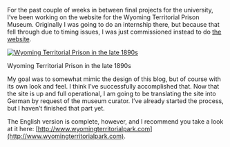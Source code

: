 For the past couple of weeks in between final projects for the university, I’ve been working on the website for the Wyoming Territorial Prison Museum. Originally I was going to do an internship there, but because that fell through due to timing issues, I was just commissioned instead to do [the website](http://www.wyomingterritorialpark.com).

[![Wyoming Territorial Prison in the late 1890s](late1890svisitors.jpg "Wyoming Territorial Prison")](https://www.historyrhymes.info/2009/04/28/wyoming-territorial-prison-museum-website/late1890svisitors/)

Wyoming Territorial Prison in the late 1890s

My goal was to somewhat mimic the design of this blog, but of course with its own look and feel. I think I’ve successfully accomplished that. Now that the site is up and full operational, I am going to be translating the site into German by request of the museum curator. I’ve already started the process, but I haven’t finished that part yet.

The English version is complete, however, and I recommend you take a look at it here: [http://www.wyomingterritorialpark.com](http://www.wyomingterritorialpark.com).